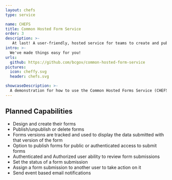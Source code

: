 ```yaml
---
layout: chefs
type: service

name: CHEFS
title: Common Hosted Form Service
order: 3
description: >-
   At last! A user-friendly, hosted service for teams to create and publish their own web forms.   Complex form designs, custom access control, secure and highly available - made simple and maintained by the Common Services team; available for your next web form project.
intro: >-
  We've made things easy for you!
urls:
  github: https://github.com/bcgov/common-hosted-form-service
pictures:
  icon: cheffy.svg
  header: chefs.svg

showcaseDescription: >-
  A demonstration for how to use the Common Hosted Forms Service (CHEFS) will be developed. Options for developers to directly call the API are not available at this time.
---
```

## Planned Capabilities
- Design and create their forms
- Publish/unpublish or delete forms
- Forms versions are tracked and used to display the data submitted with that version of the form
- Option to publish forms for public or authenticated access to submit forms
- Authenticated and Authorized user ability to review form submissions
- Set the status of a form submission
- Assign a form submission to another user to take action on it
- Send event based email notifications
